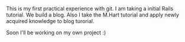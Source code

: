 This is my first practical experience with git.
I am taking a initial Rails tutorial.
We build a blog.
Also I take the M.Hart tutorial and apply newly acquired knowledge to blog turorial.

Soon I'll be working on my own project :)
